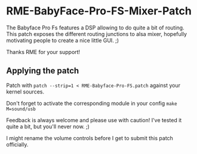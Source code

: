 # RME-BabyFace-Pro-FS-Mixer-Patch

The Babyface Pro Fs features a DSP allowing to do quite a bit of routing. This patch exposes the different routing junctions to alsa mixer, hopefully motivating people to create a nice little GUI. ;)

Thanks RME for your support!

## Applying the patch
Patch with `patch --strip=1 < RME-Babyface-Pro-FS.patch` against your kernel sources.

Don't forget to activate the corresponding module in your config
`make M=sound/usb`

Feedback is always welcome and please use with caution! I've tested it quite a bit, but you'll never now. ;)

I might rename the volume controls before I get to submit this patch officially.
